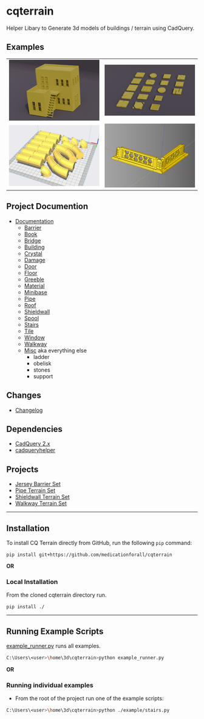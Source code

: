 # cqterrain
Helper Libary to Generate 3d models of buildings / terrain using CadQuery.

## Examples
|||
|-|-|
|[![](documentation/image/building/17.png)](documentation/building.md)|[![](documentation/image/tile/30.png)](documentation/tile.md)|
|[![Pipe Mockup](./documentation/image/pipe/15.png)](documentation/pipe.md)|[![Pipe Mockup](./documentation/image/shieldwall/48.png)](documentation/shieldwall.md)|

## Project Documention
* [Documentation](documentation/README.md)
  * [Barrier](documentation/barrier.md)
  * [Book](documentation/book.md)
  * [Bridge](documentation/bridge.md)
  * [Building](documentation/building.md)
  * [Crystal](documentation/crystal.md) 
  * [Damage](documentation/damage.md)
  * [Door](documentation/door.md)
  * [Floor](documentation/floor.md)
  * [Greeble](documentation/greeble.md)
  * [Material](documentation/material.md)
  * [Minibase](documentation/minibase.md)
  * [Pipe](documentation/pipe.md)
  * [Roof](documentation/roof.md)
  * [Shieldwall](documentation/shieldwall.md)
  * [Spool](documentation/spool.md)
  * [Stairs](documentation/stairs.md)
  * [Tile](documentation/tile.md)
  * [Window](documentation/window.md)
  * [Walkway](documentation/walkway.md)
  * [Misc](documentation/misc.md) aka everything else
    * ladder
    * obelisk
    * stones
    * support

## Changes
* [Changelog](./changes.md)

## Dependencies
* [CadQuery 2.x](https://github.com/CadQuery/cadquery)
* [cadqueryhelper](https://github.com/medicationforall/cadqueryhelper)

## Projects
* [Jersey Barrier Set](https://miniforall.com/jerseybarriers)
* [Pipe Terrain Set](https://miniforall.com/pipeterrain)
* [Shieldwall Terrain Set](https://miniforall.com/shieldwall)
* [Walkway Terrain Set](https://miniforall.com/walkways)

---

## Installation
To install CQ Terrain directly from GitHub, run the following `pip` command:

	pip install git+https://github.com/medicationforall/cqterrain

**OR**

### Local Installation
From the cloned cqterrain directory run.

	pip install ./

---

## Running Example Scripts
[example_runner.py](example_runner.py) runs all examples.

``` bash
C:\Users\<user>\home\3d\cqterrain>python example_runner.py
```

**OR**

### Running individual examples
* From the root of the project run one of the example scripts:
  
``` bash
C:\Users\<user>\home\3d\cqterrain>python ./example/stairs.py
```
